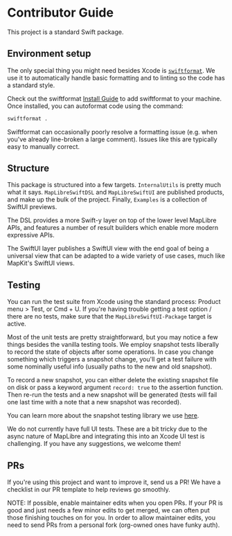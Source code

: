 # Contributor Guide

This project is a standard Swift package.

## Environment setup

The only special thing you might need besides Xcode is [`swiftformat`](https://github.com/nicklockwood/SwiftFormat).
We use it to automatically handle basic formatting and to linting
so the code has a standard style.

Check out the swiftformat [Install Guide](https://github.com/nicklockwood/SwiftFormat?tab=readme-ov-file#how-do-i-install-it)
to add swiftformat to your machine.
Once installed, you can autoformat code using the command:

```sh
swiftformat .
```

Swiftformat can occasionally poorly resolve a formatting issue (e.g. when you've already line-broken a large comment).
Issues like this are typically easy to manually correct. 

## Structure

This package is structured into a few targets. `InternalUtils` is pretty much what it says. `MapLibreSwiftDSL` and
`MapLibreSwiftUI` are published products, and make up the bulk of the project. Finally, `Examples` is a collection of
SwiftUI previews. 

The DSL provides a more Swift-y layer on top of the lower level MapLibre APIs, and features a number of
result builders which enable more modern expressive APIs.

The SwiftUI layer publishes a SwiftUI view with the end goal of being a universal view that can be adapted to a wide
variety of use cases, much like MapKit's SwiftUI views. 

## Testing

You can run the test suite from Xcode using the standard process:
Product menu > Test, or Cmd + U.
If you're having trouble getting a test option / there are no tests,
make sure that the `MapLibreSwiftUI-Package` target is active.

Most of the unit tests are pretty straightforward, but you may notice a few things besides the vanilla testing tools.
We employ snapshot tests liberally to record the state of objects after some operations.
In case you change something which triggers a snapshot change,
you'll get a test failure with some nominally useful info (usually paths to the new and old snapshot).

To record a new snapshot, you can either delete the existing snapshot file on disk
or pass a keyword argument `record: true` to the assertion function.
Then re-run the tests and a new snapshot will be generated (tests will fail one last time with a note that a new snapshot was recorded).

You can learn more about the snapshot testing library we use [here](https://github.com/pointfreeco/swift-snapshot-testing).

We do not currently have full UI tests.
These are a bit tricky due to the async nature of MapLibre and integrating this into an Xcode UI test is challenging.
If you have any suggestions, we welcome them!

## PRs

If you're using this project and want to improve it, send us a PR!
We have a checklist in our PR template to help reviews go smoothly.

NOTE: If possible, enable maintainer edits when you open PRs.
If your PR is good and just needs a few minor edits to get merged,
we can often put those finishing touches on for you.
In order to allow maintainer edits,
you need to send PRs from a personal fork (org-owned ones have funky auth).
